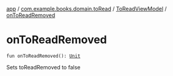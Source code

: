 [app](../../index.md) / [com.example.books.domain.toRead](../index.md) / [ToReadViewModel](index.md) / [onToReadRemoved](./on-to-read-removed.md)

# onToReadRemoved

`fun onToReadRemoved(): `[`Unit`](https://kotlinlang.org/api/latest/jvm/stdlib/kotlin/-unit/index.html)

Sets toReadRemoved to false

